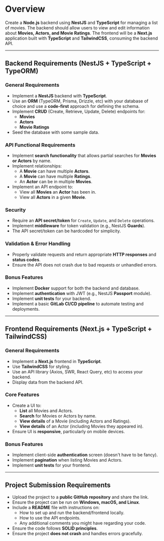 # **Overview**

Create a **Node.js** backend using **NestJS** and **TypeScript** for managing a list of movies. The backend should allow users to view and edit information about **Movies, Actors, and Movie Ratings**. The frontend will be a **Next.js** application built with **TypeScript** and **TailwindCSS**, consuming the backend API.

---

## **Backend Requirements (NestJS + TypeScript + TypeORM)**

### **General Requirements**

- Implement a **NestJS** backend with **TypeScript**.
- Use an **ORM** (TypeORM, Prisma, Drizzle, etc) with your database of choice and use a **code-first** approach for defining the schema.
- Implement **CRUD** (Create, Retrieve, Update, Delete) endpoints for:
  - **Movies**
  - **Actors**
  - **Movie Ratings**
- Seed the database with some sample data.

### **API Functional Requirements**

- Implement **search functionality** that allows partial searches for **Movies or Actors** by name.
- Implement relationships:
  - A **Movie** can have multiple **Actors**.
  - A **Movie** can have multiple **Ratings**.
  - An **Actor** can be in multiple **Movies**.
- Implement an API endpoint to:
  - View all **Movies** an **Actor** has been in.
  - View all **Actors** in a given **Movie**.

### **Security**

- Require an **API secret/token** for `Create`, `Update`, and `Delete` operations.
- Implement **middleware** for token validation (e.g., NestJS **Guards**).
- The API secret/token can be hardcoded for simplicity.

### **Validation & Error Handling**

- Properly validate requests and return appropriate **HTTP responses** and **status codes**.
- Ensure the API does not crash due to bad requests or unhandled errors.

### **Bonus Features**

- Implement **Docker** support for both the backend and database.
- Implement **authentication** with JWT (e.g., NestJS **Passport** module).
- Implement **unit tests** for your backend.
- Implement a basic **GitLab CI/CD pipeline** to automate testing and deployments.

---

## **Frontend Requirements (Next.js + TypeScript + TailwindCSS)**

### **General Requirements**

- Implement a **Next.js** frontend in **TypeScript**.
- Use **TailwindCSS** for styling.
- Use an API library (Axios, SWR, React Query, etc) to access your backend.
- Display data from the backend API.

### **Core Features**

- Create a UI to:
  - **List** all Movies and Actors.
  - **Search** for Movies or Actors by name.
  - **View details** of a Movie (including Actors and Ratings).
  - **View details** of an Actor (including Movies they appeared in).
- Ensure UI is **responsive**, particularly on mobile devices.

### **Bonus Features**

- Implement client-side **authentication** screen (doesn't have to be fancy).
- Implement **pagination** when listing Movies and Actors.
- Implement **unit tests** for your frontend.

---

## **Project Submission Requirements**

- Upload the project to a **public GitHub repository** and share the link.
- Ensure the project can be run on **Windows, macOS, and Linux**.
- Include a **README** file with instructions on:
  - How to set up and run the backend/frontend locally.
  - How to use the API endpoints.
  - Any additional comments you might have regarding your code.
- Ensure the code follows **SOLID principles**.
- Ensure the project **does not crash** and handles errors gracefully.
